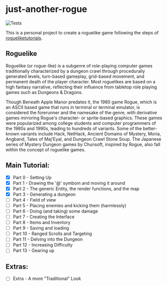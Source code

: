 # just-another-rogue

![Tests](https://github.com/okada-t-rafael/just-another-rogue/actions/workflows/tests.yml/badge.svg)

This is a personal project to create a roguelike game following the steps of [rogueliketutorials](<https://rogueliketutorials.com/tutorials/tcod/v2/>).

## Roguelike

Roguelike (or rogue-like) is a subgenre of role-playing computer games traditionally characterized by a dungeon crawl through procedurally generated levels, turn-based gameplay, grid-based movement, and permanent death of the player character. Most roguelikes are based on a high fantasy narrative, reflecting their influence from tabletop role playing games such as Dungeons & Dragons.

Though Beneath Apple Manor predates it, the 1980 game Rogue, which is an ASCII based game that runs in terminal or terminal emulator, is considered the forerunner and the namesake of the genre, with derivative games mirroring Rogue's character- or sprite-based graphics. These games were popularized among college students and computer programmers of the 1980s and 1990s, leading to hundreds of variants. Some of the better-known variants include Hack, NetHack, Ancient Domains of Mystery, Moria, Angband, Tales of Maj'Eyal, and Dungeon Crawl Stone Soup. The Japanese series of Mystery Dungeon games by Chunsoft, inspired by Rogue, also fall within the concept of roguelike games.

## Main Tutorial:

- [x] Part 0 - Setting Up
- [x] Part 1 - Drawing the '@' symbom and moving it around
- [x] Part 2 - The generic Entity, the render functions, and the map
- [x] Part 3 - Generating a dungeon
- [ ] Part 4 - Field of view
- [ ] Part 5 - Placing enemies and kicking them (harmlessly)
- [ ] Part 6 - Doing (and taking) some damage
- [ ] Part 7 - Creating the Interface
- [ ] Part 8 - Items and Inventory
- [ ] Part 9 - Saving and loading
- [ ] Part 10 - Ranged Scrolls and Targeting
- [ ] Part 11 - Delving into the Dungeon
- [ ] Part 12 - Increasing Difficulty
- [ ] Part 13 - Gearing up

## Extras:
- [ ] Extra - A more "Traditional" Look
